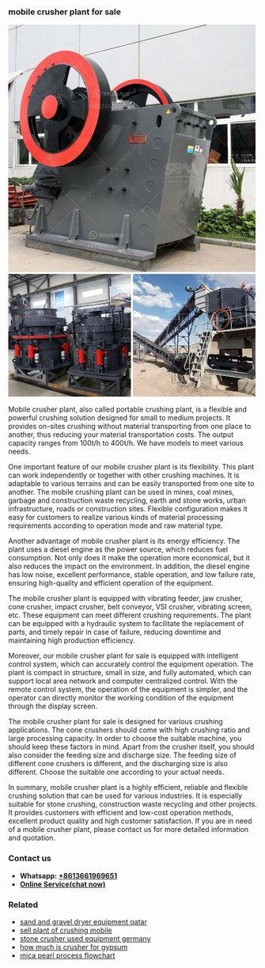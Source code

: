 <h3>mobile crusher plant for sale</h3><img src='1706773434.jpg' alt=''><p>Mobile crusher plant, also called portable crushing plant, is a flexible and powerful crushing solution designed for small to medium projects. It provides on-sites crushing without material transporting from one place to another, thus reducing your material transportation costs. The output capacity ranges from 100t/h to 400t/h. We have models to meet various needs.</p><p>One important feature of our mobile crusher plant is its flexibility. This plant can work independently or together with other crushing machines. It is adaptable to various terrains and can be easily transported from one site to another. The mobile crushing plant can be used in mines, coal mines, garbage and construction waste recycling, earth and stone works, urban infrastructure, roads or construction sites. Flexible configuration makes it easy for customers to realize various kinds of material processing requirements according to operation mode and raw material type.</p><p>Another advantage of mobile crusher plant is its energy efficiency. The plant uses a diesel engine as the power source, which reduces fuel consumption. Not only does it make the operation more economical, but it also reduces the impact on the environment. In addition, the diesel engine has low noise, excellent performance, stable operation, and low failure rate, ensuring high-quality and efficient operation of the equipment.</p><p>The mobile crusher plant is equipped with vibrating feeder, jaw crusher, cone crusher, impact crusher, belt conveyor, VSI crusher, vibrating screen, etc. These equipment can meet different crushing requirements. The plant can be equipped with a hydraulic system to facilitate the replacement of parts, and timely repair in case of failure, reducing downtime and maintaining high production efficiency.</p><p>Moreover, our mobile crusher plant for sale is equipped with intelligent control system, which can accurately control the equipment operation. The plant is compact in structure, small in size, and fully automated, which can support local area network and computer centralized control. With the remote control system, the operation of the equipment is simpler, and the operator can directly monitor the working condition of the equipment through the display screen.</p><p>The mobile crusher plant for sale is designed for various crushing applications. The cone crushers should come with high crushing ratio and large processing capacity. In order to choose the suitable machine, you should keep these factors in mind. Apart from the crusher itself, you should also consider the feeding size and discharge size. The feeding size of different cone crushers is different, and the discharging size is also different. Choose the suitable one according to your actual needs.</p><p>In summary, mobile crusher plant is a highly efficient, reliable and flexible crushing solution that can be used for various industries. It is especially suitable for stone crushing, construction waste recycling and other projects. It provides customers with efficient and low-cost operation methods, excellent product quality and high customer satisfaction. If you are in need of a mobile crusher plant, please contact us for more detailed information and quotation.</p><h3>Contact us</h3><ul><li><strong>Whatsapp:&nbsp;<a href="https://wa.me/8613661969651">+8613661969651</a></strong></li><li><a href="https://swt.shibang-china.com/?git&amp;zhl&amp;mobile crusher plant for sale"><strong>Online Service(chat now)</strong></a></li></ul><h3>Related</h3><ul><li><a href='sand and gravel dryer equipment qatar.md'>sand and gravel dryer equipment qatar</a></li><li><a href='sell plant of crushing mobile.md'>sell plant of crushing mobile</a></li><li><a href='stone crusher used equipment germany.md'>stone crusher used equipment germany</a></li><li><a href='how much is crusher for gypsum.md'>how much is crusher for gypsum</a></li><li><a href='mica pearl process flowchart.md'>mica pearl process flowchart</a></li></ul>
